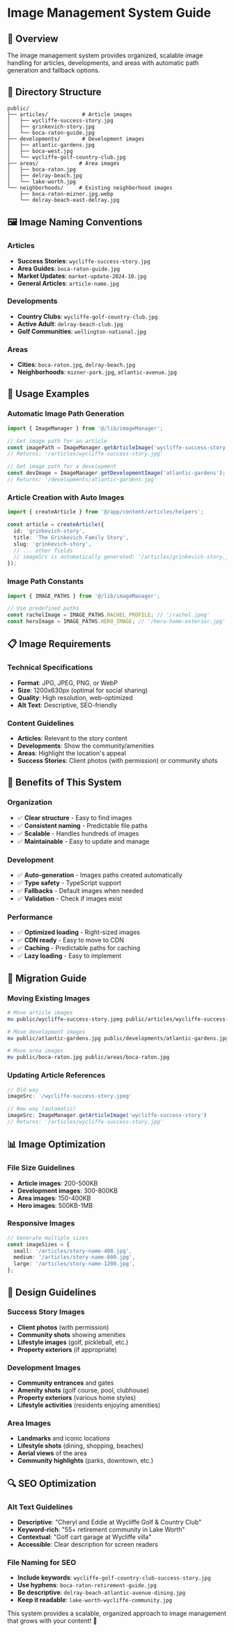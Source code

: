 # Image Management System Guide

## 🎯 **Overview**

The image management system provides organized, scalable image handling for articles, developments, and areas with automatic path generation and fallback options.

## 📁 **Directory Structure**

```
public/
├── articles/           # Article images
│   ├── wycliffe-success-story.jpg
│   ├── grinkevich-story.jpg
│   └── boca-raton-guide.jpg
├── developments/       # Development images
│   ├── atlantic-gardens.jpg
│   ├── boca-west.jpg
│   └── wycliffe-golf-country-club.jpg
├── areas/             # Area images
│   ├── boca-raton.jpg
│   ├── delray-beach.jpg
│   └── lake-worth.jpg
└── neighborhoods/     # Existing neighborhood images
    ├── boca-raton-mizner.jpg.webp
    └── delray-beach-east-delray.jpg
```

## 🖼️ **Image Naming Conventions**

### **Articles**
- **Success Stories**: `wycliffe-success-story.jpg`
- **Area Guides**: `boca-raton-guide.jpg`
- **Market Updates**: `market-update-2024-10.jpg`
- **General Articles**: `article-name.jpg`

### **Developments**
- **Country Clubs**: `wycliffe-golf-country-club.jpg`
- **Active Adult**: `delray-beach-club.jpg`
- **Golf Communities**: `wellington-national.jpg`

### **Areas**
- **Cities**: `boca-raton.jpg`, `delray-beach.jpg`
- **Neighborhoods**: `mizner-park.jpg`, `atlantic-avenue.jpg`

## 🔧 **Usage Examples**

### **Automatic Image Path Generation**
```typescript
import { ImageManager } from '@/lib/imageManager';

// Get image path for an article
const imagePath = ImageManager.getArticleImage('wycliffe-success-story');
// Returns: '/articles/wycliffe-success-story.jpg'

// Get image path for a development
const devImage = ImageManager.getDevelopmentImage('atlantic-gardens');
// Returns: '/developments/atlantic-gardens.jpg'
```

### **Article Creation with Auto Images**
```typescript
import { createArticle } from '@/app/content/articles/helpers';

const article = createArticle({
  id: 'grinkevich-story',
  title: 'The Grinkevich Family Story',
  slug: 'grinkevich-story',
  // ... other fields
  // imageSrc is automatically generated: '/articles/grinkevich-story.jpg'
});
```

### **Image Path Constants**
```typescript
import { IMAGE_PATHS } from '@/lib/imageManager';

// Use predefined paths
const rachelImage = IMAGE_PATHS.RACHEL_PROFILE; // '/rachel.jpeg'
const heroImage = IMAGE_PATHS.HERO_IMAGE; // '/hero-home-exterior.jpg'
```

## 📋 **Image Requirements**

### **Technical Specifications**
- **Format**: JPG, JPEG, PNG, or WebP
- **Size**: 1200x630px (optimal for social sharing)
- **Quality**: High resolution, web-optimized
- **Alt Text**: Descriptive, SEO-friendly

### **Content Guidelines**
- **Articles**: Relevant to the story content
- **Developments**: Show the community/amenities
- **Areas**: Highlight the location's appeal
- **Success Stories**: Client photos (with permission) or community shots

## 🚀 **Benefits of This System**

### **Organization**
- ✅ **Clear structure** - Easy to find images
- ✅ **Consistent naming** - Predictable file paths
- ✅ **Scalable** - Handles hundreds of images
- ✅ **Maintainable** - Easy to update and manage

### **Development**
- ✅ **Auto-generation** - Images paths created automatically
- ✅ **Type safety** - TypeScript support
- ✅ **Fallbacks** - Default images when needed
- ✅ **Validation** - Check if images exist

### **Performance**
- ✅ **Optimized loading** - Right-sized images
- ✅ **CDN ready** - Easy to move to CDN
- ✅ **Caching** - Predictable paths for caching
- ✅ **Lazy loading** - Easy to implement

## 🔄 **Migration Guide**

### **Moving Existing Images**
```bash
# Move article images
mv public/wycliffe-success-story.jpeg public/articles/wycliffe-success-story.jpg

# Move development images
mv public/atlantic-gardens.jpg public/developments/atlantic-gardens.jpg

# Move area images
mv public/boca-raton.jpg public/areas/boca-raton.jpg
```

### **Updating Article References**
```typescript
// Old way
imageSrc: '/wycliffe-success-story.jpeg'

// New way (automatic)
imageSrc: ImageManager.getArticleImage('wycliffe-success-story')
// Returns: '/articles/wycliffe-success-story.jpg'
```

## 📊 **Image Optimization**

### **File Size Guidelines**
- **Article images**: 200-500KB
- **Development images**: 300-800KB
- **Area images**: 150-400KB
- **Hero images**: 500KB-1MB

### **Responsive Images**
```typescript
// Generate multiple sizes
const imageSizes = {
  small: '/articles/story-name-400.jpg',
  medium: '/articles/story-name-800.jpg',
  large: '/articles/story-name-1200.jpg',
};
```

## 🎨 **Design Guidelines**

### **Success Story Images**
- **Client photos** (with permission)
- **Community shots** showing amenities
- **Lifestyle images** (golf, pickleball, etc.)
- **Property exteriors** (if appropriate)

### **Development Images**
- **Community entrances** and gates
- **Amenity shots** (golf course, pool, clubhouse)
- **Property exteriors** (various home styles)
- **Lifestyle activities** (residents enjoying amenities)

### **Area Images**
- **Landmarks** and iconic locations
- **Lifestyle shots** (dining, shopping, beaches)
- **Aerial views** of the area
- **Community highlights** (parks, downtown, etc.)

## 🔍 **SEO Optimization**

### **Alt Text Guidelines**
- **Descriptive**: "Cheryl and Eddie at Wycliffe Golf & Country Club"
- **Keyword-rich**: "55+ retirement community in Lake Worth"
- **Contextual**: "Golf cart garage at Wycliffe villa"
- **Accessible**: Clear description for screen readers

### **File Naming for SEO**
- **Include keywords**: `wycliffe-golf-country-club-success-story.jpg`
- **Use hyphens**: `boca-raton-retirement-guide.jpg`
- **Be descriptive**: `delray-beach-atlantic-avenue-dining.jpg`
- **Keep it readable**: `lake-worth-wycliffe-community.jpg`

This system provides a scalable, organized approach to image management that grows with your content! 🎯
